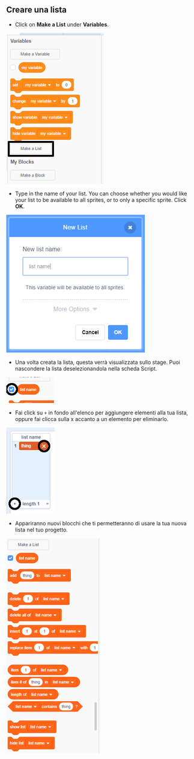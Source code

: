 ## Creare una lista

+ Click on **Make a List** under **Variables**.

![Creare una lista](images/make-a-list-annotated.png)

+ Type in the name of your list. You can choose whether you would like your list to be available to all sprites, or to only a specific sprite. Click **OK**.

![Nome della lista](images/list-name.png)

+ Una volta creata la lista, questa verrà visualizzata sullo stage. Puoi nascondere la lista deselezionandola nella scheda Script.

![Mostra/nascondi lista](images/list-show-hide-annotated.png)

+ Fai click su `+` in fondo all'elenco per aggiungere elementi alla tua lista, oppure fai clicca sulla x accanto a un elemento per eliminarlo.

![Mostra/nascondi lista](images/list-add-delete-annotated.png)

+ Appariranno nuovi blocchi che ti permetteranno di usare la tua nuova lista nel tuo progetto.

![Blocchi della lista](images/list-blocks.png)